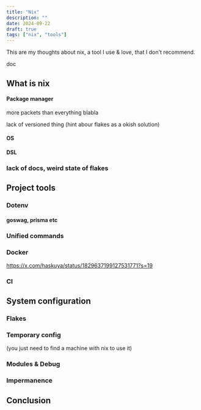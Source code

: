 ```yaml
---
title: "Nix"
description: ""
date: 2024-09-22
draft: true
tags: ["nix", "tools"]
---
```


This are my thoughts about nix, a tool I use & love, that I don't recommend.


doc

## What is nix

#### Package manager

more packets than everything blabla

lack of versioned thing (hint abour flakes as a okish solution)

#### OS

#### DSL

### lack of docs, weird state of flakes

## Project tools

### Dotenv

#### goswag, prisma etc

### Unified commands

### Docker

https://x.com/haskuya/status/1829637199127531771?s=19

### CI

## System configuration

### Flakes

### Temporary config

(you just need to find a machine with nix to use it)

### Modules & Debug

### Impermanence

## Conclusion
